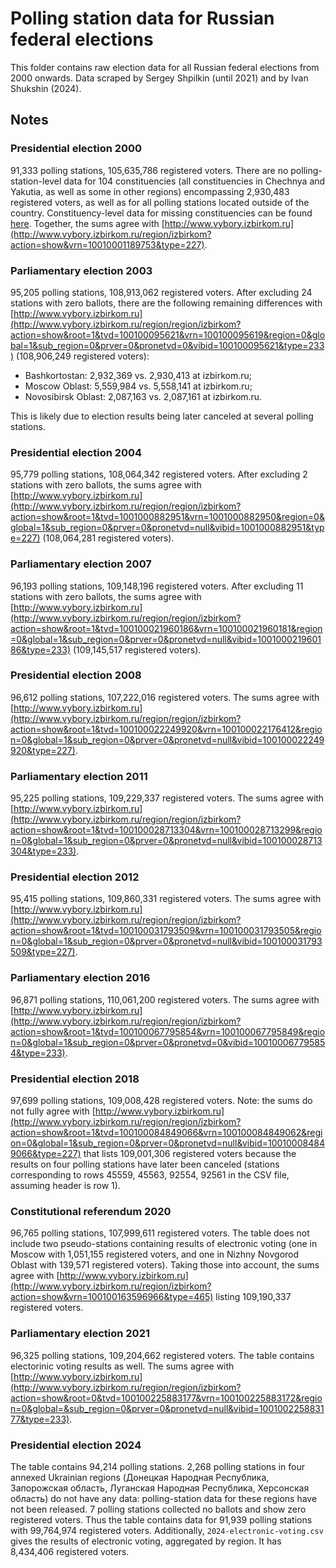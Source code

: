 # Polling station data for Russian federal elections

This folder contains raw election data for all Russian federal elections from 2000 onwards. Data scraped by Sergey Shpilkin (until 2021) and by Ivan Shukshin (2024).


## Notes

### Presidential election 2000

91,333 polling stations, 105,635,786 registered voters. There are no polling-station-level data for 104 constituencies (all constituencies in Chechnya and Yakutia, as well as some in other regions) encompassing 2,930,483 registered voters, as well as for all polling stations located outside of the country. Constituency-level data for missing constituencies can be found [here](https://drive.google.com/file/d/0ByFMnUnpIlriYWZpMHdYRXgySXc/view). Together, the sums agree with [http://www.vybory.izbirkom.ru](http://www.vybory.izbirkom.ru/region/izbirkom?action=show&vrn=10010001189753&type=227).


### Parliamentary election 2003

95,205 polling stations, 108,913,062 registered voters. After excluding 24 stations with zero ballots, there are the following remaining differences with [http://www.vybory.izbirkom.ru](http://www.vybory.izbirkom.ru/region/region/izbirkom?action=show&root=1&tvd=100100095621&vrn=100100095619&region=0&global=1&sub_region=0&prver=0&pronetvd=0&vibid=100100095621&type=233) (108,906,249 registered voters):

* Bashkortostan: 2,932,369 vs. 2,930,413 at izbirkom.ru;
* Moscow Oblast: 5,559,984 vs. 5,558,141 at izbirkom.ru;
* Novosibirsk Oblast: 2,087,163 vs. 2,087,161 at izbirkom.ru. 

This is likely due to election results being later canceled at several polling stations.


### Presidential election 2004

95,779 polling stations, 108,064,342 registered voters. After excluding 2 stations with zero ballots, the sums agree with [http://www.vybory.izbirkom.ru](http://www.vybory.izbirkom.ru/region/region/izbirkom?action=show&root=1&tvd=1001000882951&vrn=1001000882950&region=0&global=1&sub_region=0&prver=0&pronetvd=null&vibid=1001000882951&type=227) (108,064,281 registered voters).


### Parliamentary election 2007

96,193 polling stations, 109,148,196 registered voters. After excluding 11 stations with zero ballots, the sums agree with [http://www.vybory.izbirkom.ru](http://www.vybory.izbirkom.ru/region/region/izbirkom?action=show&root=1&tvd=100100021960186&vrn=100100021960181&region=0&global=1&sub_region=0&prver=0&pronetvd=null&vibid=100100021960186&type=233) (109,145,517 registered voters).


### Presidential election 2008

96,612 polling stations, 107,222,016 registered voters. The sums agree with [http://www.vybory.izbirkom.ru](http://www.vybory.izbirkom.ru/region/region/izbirkom?action=show&root=1&tvd=100100022249920&vrn=100100022176412&region=0&global=1&sub_region=0&prver=0&pronetvd=null&vibid=100100022249920&type=227).


### Parliamentary election 2011

95,225 polling stations, 109,229,337 registered voters.  The sums agree with [http://www.vybory.izbirkom.ru](http://www.vybory.izbirkom.ru/region/region/izbirkom?action=show&root=1&tvd=100100028713304&vrn=100100028713299&region=0&global=1&sub_region=0&prver=0&pronetvd=null&vibid=100100028713304&type=233).


### Presidential election 2012

95,415 polling stations, 109,860,331 registered voters. The sums agree with [http://www.vybory.izbirkom.ru](http://www.vybory.izbirkom.ru/region/region/izbirkom?action=show&root=1&tvd=100100031793509&vrn=100100031793505&region=0&global=1&sub_region=0&prver=0&pronetvd=null&vibid=100100031793509&type=227).


### Parliamentary election 2016

96,871 polling stations, 110,061,200 registered voters. The sums agree with [http://www.vybory.izbirkom.ru](http://www.vybory.izbirkom.ru/region/region/izbirkom?action=show&root=1&tvd=100100067795854&vrn=100100067795849&region=0&global=1&sub_region=0&prver=0&pronetvd=0&vibid=100100067795854&type=233).


### Presidential election 2018

97,699 polling stations, 109,008,428 registered voters. Note: the sums do not fully agree with [http://www.vybory.izbirkom.ru](http://www.vybory.izbirkom.ru/region/region/izbirkom?action=show&root=1&tvd=100100084849066&vrn=100100084849062&region=0&global=1&sub_region=0&prver=0&pronetvd=null&vibid=100100084849066&type=227) that lists 109,001,306 registered voters because the results on four polling stations have later been canceled (stations corresponding to rows 45559, 45563, 92554, 92561 in the CSV file, assuming header is row 1).


### Constitutional referendum 2020

96,765 polling stations, 107,999,611 registered voters. The table does not include two pseudo-stations containing results of electronic voting (one in Moscow with 1,051,155 registered voters, and one in Nizhny Novgorod Oblast with 139,571 registered voters). Taking those into account, the sums agree with [http://www.vybory.izbirkom.ru](http://www.vybory.izbirkom.ru/region/izbirkom?action=show&vrn=100100163596966&type=465) listing 109,190,337 registered voters.


### Parliamentary election 2021

96,325 polling stations, 109,204,662 registered voters. The table contains electorinic voting results as well. The sums agree with [http://www.vybory.izbirkom.ru](http://www.vybory.izbirkom.ru/region/region/izbirkom?action=show&root=0&tvd=100100225883177&vrn=100100225883172&region=0&global=&sub_region=0&prver=0&pronetvd=null&vibid=100100225883177&type=233).


### Presidential election 2024

The table contains 94,214 polling stations. 2,268 polling stations in four annexed Ukrainian regions (Донецкая Народная Республика, Запорожская область, Луганская Народная Республика, Херсонская область) do not have any data: polling-station data for these regions have not been released. 7 polling stations collected no ballots and show zero registered voters. Thus the table contains data for 91,939 polling stations with 99,764,974 registered voters. Additionally, `2024-electronic-voting.csv` gives the results of electronic voting, aggregated by region. It has 8,434,406 registered voters.

